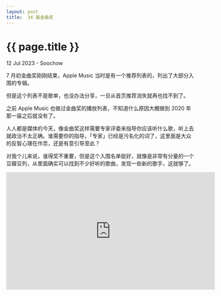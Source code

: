 ```yaml
---
layout: post
title:  34 届金曲奖
---
```


{{ page.title }}
================
<p class="meta"> 12 Jul 2023 - Soochow </p>

7 月初金曲奖刚刚结束，Apple Music 当时是有一个推荐列表的，列出了大部分入围的专辑。

但是这个列表不是歌单，也没办法分享，一旦从首页推荐消失就再也找不到了。

之前 Apple Music 也做过金曲奖的播放列表，不知道什么原因大概做到 2020 年那一届之后就没有了。

人人都是媒体的今天，像金曲奖这样需要专家评委来指导你应该听什么歌，听上去就政治不太正确。谁需要你的指导，「专家」已经是污名化的词了，这里面是大众的反智心理在作祟，还是有意引导至此？

对我个儿来说，谁得奖不重要，但是这个入围名单挺好，就像是非常有分量的一个豆瓣豆列，从里面确实可以找到不少好听的歌曲，发现一些新的歌手，这就够了。

<iframe width="560" height="315" src="https://www.youtube.com/embed/videoseries?list=PLUchfRwifqMAEjGUA_mV0BtXrKmTwEdoG" title="YouTube video player" frameborder="0" allow="accelerometer; autoplay; clipboard-write; encrypted-media; gyroscope; picture-in-picture; web-share" allowfullscreen></iframe>
